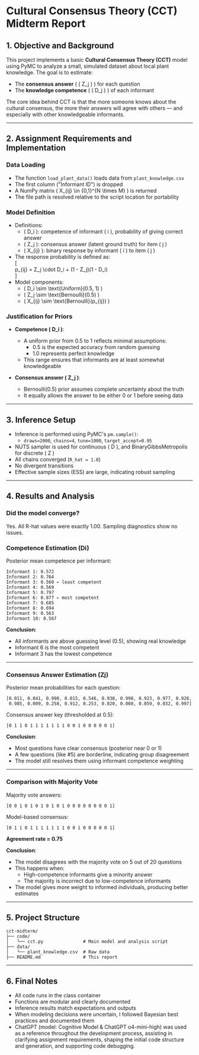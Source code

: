 # Cultural Consensus Theory (CCT) Midterm Report

## 1. Objective and Background

This project implements a basic **Cultural Consensus Theory (CCT)** model using PyMC to analyze a small, simulated dataset about local plant knowledge. The goal is to estimate:

- The **consensus answer** ( \( Z_j \) ) for each question    
- The **knowledge competence** ( \( D_j \) ) of each informant

The core idea behind CCT is that the more someone knows about the cultural consensus, the more their answers will agree with others — and especially with other knowledgeable informants.

---

## 2. Assignment Requirements and Implementation

### Data Loading

- The function `load_plant_data()` loads data from `plant_knowledge.csv`  
- The first column ("Informant ID") is dropped  
- A NumPy matrix \( X_{ij} \in \{0,1\}^{N \times M} \) is returned  
- The file path is resolved relative to the script location for portability

### Model Definition

- Definitions:  
  - \( D_i \): competence of informant \( i \), probability of giving correct answer  
  - \( Z_j \): consensus answer (latent ground truth) for item \( j \)  
  - \( X_{ij} \): binary response by informant \( i \) to item \( j \)  
- The response probability is defined as:  
  \[  
  p_{ij} = Z_j \cdot D_i + (1 - Z_j)(1 - D_i)  
  \]  
- Model components:  
  - \( D_i \sim \text{Uniform}(0.5, 1) \)    
  - \( Z_j \sim \text{Bernoulli}(0.5) \)    
  - \( X_{ij} \sim \text{Bernoulli}(p_{ij}) \)

### Justification for Priors

- **Competence \( D_i \)**:  
  - A uniform prior from 0.5 to 1 reflects minimal assumptions:  
    - 0.5 is the expected accuracy from random guessing  
    - 1.0 represents perfect knowledge  
  - This range ensures that informants are at least somewhat knowledgeable

- **Consensus answer \( Z_j \)**:  
  - Bernoulli(0.5) prior assumes complete uncertainty about the truth  
  - It equally allows the answer to be either 0 or 1 before seeing data

---

## 3. Inference Setup

- Inference is performed using PyMC's `pm.sample()`:  
  - `draws=2000`, `chains=4`, `tune=1000`, `target_accept=0.95`  
- NUTS sampler is used for continuous \( D \), and BinaryGibbsMetropolis for discrete \( Z \)  
- All chains converged (`R_hat = 1.0`)  
- No divergent transitions  
- Effective sample sizes (ESS) are large, indicating robust sampling

---

## 4. Results and Analysis

### Did the model converge?

Yes. All R-hat values were exactly 1.00. Sampling diagnostics show no issues.

### Competence Estimation (Di)

Posterior mean competence per informant:

```text
Informant 1: 0.572
Informant 2: 0.764
Informant 3: 0.560 ← least competent
Informant 4: 0.569
Informant 5: 0.797
Informant 6: 0.877 ← most competent
Informant 7: 0.685
Informant 8: 0.694
Informant 9: 0.563
Informant 10: 0.567
```

**Conclusion**:

* All informants are above guessing level (0.5), showing real knowledge
* Informant 6 is the most competent
* Informant 3 has the lowest competence

---

### Consensus Answer Estimation (Zj)

Posterior mean probabilities for each question:

```text
[0.011, 0.841, 0.990, 0.015, 0.546, 0.938, 0.998, 0.923, 0.977, 0.928,
 0.985, 0.009, 0.258, 0.912, 0.253, 0.020, 0.008, 0.059, 0.032, 0.997]
```

Consensus answer key (thresholded at 0.5):

```text
[0 1 1 0 1 1 1 1 1 1 1 0 0 1 0 0 0 0 0 1]
```

**Conclusion**:

* Most questions have clear consensus (posterior near 0 or 1)
* A few questions (like #5) are borderline, indicating group disagreement
* The model still resolves them using informant competence weighting

---

### Comparison with Majority Vote

Majority vote answers:

```text
[0 0 1 0 1 0 1 0 1 0 1 0 0 0 0 0 0 0 0 1]
```

Model-based consensus:

```text
[0 1 1 0 1 1 1 1 1 1 1 0 0 1 0 0 0 0 0 1]
```

**Agreement rate = 0.75**

**Conclusion**:

* The model disagrees with the majority vote on 5 out of 20 questions
* This happens when:
  * High-competence informants give a minority answer
  * The majority is incorrect due to low-competence informants
* The model gives more weight to informed individuals, producing better estimates

---


## 5. Project Structure

```text
cct-midterm/
├── code/
│   └── cct.py               # Main model and analysis script
├── data/
│   └── plant_knowledge.csv  # Raw data
├── README.md                # This report
```

---

## 6. Final Notes

* All code runs in the class container
* Functions are modular and clearly documented
* Inference results match expectations and outputs
* When modeling decisions were uncertain, I followed Bayesian best practices and documented them
* ChatGPT (model: Cognitive Model & ChatGPT o4-mini-high) was used as a reference throughout the development process, assisting in clarifying assignment requirements, shaping the initial code structure and generation, and supporting code debugging.